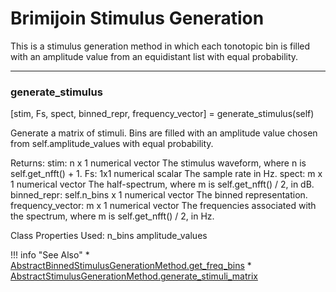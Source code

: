 # Brimijoin Stimulus Generation

This is a stimulus generation method in which each tonotopic bin is filled with an amplitude value from an equidistant list with equal probability.

-------

### generate_stimulus

[stim, Fs, spect, binned_repr, frequency_vector] = generate_stimulus(self)

Generate a matrix of stimuli.
Bins are filled with an amplitude value chosen from self.amplitude_values
with equal probability.

Returns:
stim: n x 1 numerical vector
The stimulus waveform,
where n is self.get_nfft() + 1.
Fs: 1x1 numerical scalar
The sample rate in Hz.
spect: m x 1 numerical vector
The half-spectrum,
where m is self.get_nfft() / 2,
in dB.
binned_repr: self.n_bins x 1 numerical vector
The binned representation.
frequency_vector: m x 1 numerical vector
The frequencies associated with the spectrum,
where m is self.get_nfft() / 2,
in Hz.

Class Properties Used:
n_bins
amplitude_values



!!! info "See Also"
    * [AbstractBinnedStimulusGenerationMethod.get_freq_bins](../AbstractBinnedStimulusGenerationMethod/#get_freq_bins)
    * [AbstractStimulusGenerationMethod.generate_stimuli_matrix](../AbstractStimulusGenerationMethod/#generate_stimuli_matrix)



